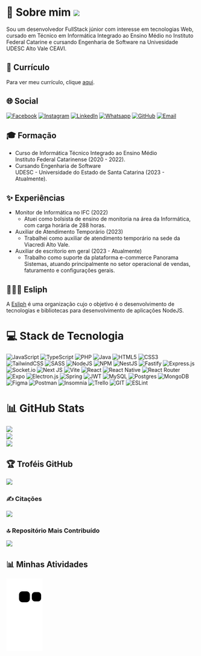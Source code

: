 # 💫 Sobre mim [![](https://visitcount.itsvg.in/api?id=Danrley-Ruan-Saquetti&icon=9&color=6)](https://visitcount.itsvg.in)

Sou um desenvolvedor FullStack júnior com interesse em tecnologias Web, cursado em Técnico em Informática Integrado ao Ensino Médio no Instituto Federal Catarine e cursando Engenharia de Software na Univesidade UDESC Alto Vale CEAVI.

## 📃 Currículo

Para ver meu currículo, clique [aqui](https://github.com/Danrley-Ruan-Saquetti/Danrley-Ruan-Saquetti/blob/master/src/documents/CURRICULUM%20VITAE%20-%20DANRLEY%20RUAN%20SAQUETTI.pdf).

## 🌐 Social

[![Facebook](https://img.shields.io/badge/Facebook-%231877F2.svg?logo=Facebook&logoColor=white)](https://facebook.com/danrley.saquetti.7) [![Instagram](https://img.shields.io/badge/Instagram-%23E4405F.svg?logo=Instagram&logoColor=white)](https://www.instagram.com/dan__ruan) [![LinkedIn](https://img.shields.io/badge/LinkedIn-%230077B5.svg?logo=linkedin&logoColor=white)](https://linkedin.com/in/danrley-saquetti) [![Whatsapp](https://img.shields.io/badge/Whatsapp-%25D366.svg?logo=whatsapp&logoColor=white)](https://wa.me/47988004598) [![GitHub](https://img.shields.io/badge/GitHub-1C1E24.svg?logo=github&logoColor=white)](https://github.com/Danrley-Ruan-Saquetti) [![Email](https://img.shields.io/badge/Email-%230077B5.svg?logo=gmail&logoColor=white)](mailto:danrsaquetti@gmail.com)

## 🎓 Formação

-   Curso de Informática Técnico Integrado ao Ensino Médio<br>Instituto Federal Catarinense (2020 - 2022).
-   Cursando Engenharia de Software<br>UDESC - Universidade do Estado de Santa Catarina (2023 - Atualmente).

## ✨ Experiências

-   Monitor de Informática no IFC (2022)
    -   Atuei como bolsista de ensino de monitoria na área da Informática, com carga horária de 288 horas.
-   Auxiliar de Atendimento Temporário (2023)
    -   Trabalhei como auxiliar de atendimento temporário na sede da Viacredi Alto Vale.
-   Auxiliar de escritorio em geral (2023 - Atualmente)
    -   Trabalho como suporte da plataforma e-commerce Panorama Sistemas, atuando principalmente no setor operacional de vendas, faturamento e configurações gerais.

## 🧑🏻‍💻 Esliph

A [Esliph](https://github.com/Esliph) é uma organização cujo o objetivo é o desenvolvimento de tecnologias e bibliotecas para desenvolvimento de aplicações NodeJS.

# 💻 Stack de Tecnologia

![JavaScript](https://img.shields.io/badge/javascript-%23323330.svg?style=for-the-badge&logo=javascript&logoColor=%23F7DF1E)
![TypeScript](https://img.shields.io/badge/typescript-%23007ACC.svg?style=for-the-badge&logo=typescript&logoColor=white)
![PHP](https://img.shields.io/badge/php-%23777BB4.svg?style=for-the-badge&logo=php&logoColor=white)
![Java](https://img.shields.io/badge/java-%23ED8B00.svg?style=for-the-badge&logo=openjdk&logoColor=white)
![HTML5](https://img.shields.io/badge/html5-%23E34F26.svg?style=for-the-badge&logo=html5&logoColor=white)
![CSS3](https://img.shields.io/badge/css3-%231572B6.svg?style=for-the-badge&logo=css3&logoColor=white)
![TailwindCSS](https://img.shields.io/badge/tailwindcss-%2338B2AC.svg?style=for-the-badge&logo=tailwind-css&logoColor=white)
![SASS](https://img.shields.io/badge/SASS-hotpink.svg?style=for-the-badge&logo=SASS&logoColor=white)
![NodeJS](https://img.shields.io/badge/node.js-6DA55F?style=for-the-badge&logo=node.js&logoColor=white)
![NPM](https://img.shields.io/badge/NPM-%23CB3837.svg?style=for-the-badge&logo=npm&logoColor=white)
![NestJS](https://img.shields.io/badge/nestjs-%23E0234E.svg?style=for-the-badge&logo=nestjs&logoColor=white)
![Fastify](https://img.shields.io/badge/fastify-%23000000.svg?style=for-the-badge&logo=fastify&logoColor=white)
![Express.js](https://img.shields.io/badge/express.js-%23404d59.svg?style=for-the-badge&logo=express&logoColor=%2361DAFB)
![Socket.io](https://img.shields.io/badge/Socket.io-black?style=for-the-badge&logo=socket.io&badgeColor=010101)
![Next JS](https://img.shields.io/badge/Next-black?style=for-the-badge&logo=next.js&logoColor=white)
![Vite](https://img.shields.io/badge/vite-%23646CFF.svg?style=for-the-badge&logo=vite&logoColor=white)
![React](https://img.shields.io/badge/react-%2320232a.svg?style=for-the-badge&logo=react&logoColor=%2361DAFB)
![React Native](https://img.shields.io/badge/react_native-%2320232a.svg?style=for-the-badge&logo=react&logoColor=%2361DAFB)
![React Router](https://img.shields.io/badge/React_Router-CA4245?style=for-the-badge&logo=react-router&logoColor=white)
![Expo](https://img.shields.io/badge/expo-1C1E24?style=for-the-badge&logo=expo&logoColor=#D04A37)
![Electron.js](https://img.shields.io/badge/Electron-191970?style=for-the-badge&logo=Electron&logoColor=white)
![Spring](https://img.shields.io/badge/spring-%236DB33F.svg?style=for-the-badge&logo=spring&logoColor=white)
![JWT](https://img.shields.io/badge/JWT-black?style=for-the-badge&logo=JSON%20web%20tokens)
![MySQL](https://img.shields.io/badge/mysql-%2300000f.svg?style=for-the-badge&logo=mysql&logoColor=white)
![Postgres](https://img.shields.io/badge/postgres-%23316192.svg?style=for-the-badge&logo=postgresql&logoColor=white)
![MongoDB](https://img.shields.io/badge/MongoDB-%234ea94b.svg?style=for-the-badge&logo=mongodb&logoColor=white)
![Figma](https://img.shields.io/badge/figma-%23F24E1E.svg?style=for-the-badge&logo=figma&logoColor=white)
![Postman](https://img.shields.io/badge/Postman-FF6C37?style=for-the-badge&logo=postman&logoColor=white)
![Insomnia](https://img.shields.io/badge/Insomnia-black?style=for-the-badge&logo=insomnia&logoColor=5849BE)
![Trello](https://img.shields.io/badge/Trello-%23026AA7.svg?style=for-the-badge&logo=Trello&logoColor=white)
![GIT](https://img.shields.io/badge/Git-fc6d26?style=for-the-badge&logo=git&logoColor=white)
![ESLint](https://img.shields.io/badge/ESLint-4B3263?style=for-the-badge&logo=eslint&logoColor=white)

# 📊 GitHub Stats

![](https://github-readme-stats.vercel.app/api?username=Danrley-Ruan-Saquetti&theme=dark&hide_border=false&include_all_commits=true&count_private=true)<br/>
![](https://github-readme-streak-stats.herokuapp.com/?user=Danrley-Ruan-Saquetti&theme=dark&hide_border=false)<br/>
![](https://github-readme-stats.vercel.app/api/top-langs/?username=Danrley-Ruan-Saquetti&theme=dark&hide_border=false&include_all_commits=true&count_private=true&layout=compact)

## 🏆 Troféis GitHub

![](https://github-profile-trophy.vercel.app/?username=Danrley-Ruan-Saquetti&theme=radical&no-frame=false&no-bg=false&margin-w=4)

### ✍️ Citações

![](https://quotes-github-readme.vercel.app/api?type=horizontal&theme=radical)

### 🔝 Repositório Mais Contribuído

![](https://github-contributor-stats.vercel.app/api?username=Danrley-Ruan-Saquetti&limit=5&theme=radical&combine_all_yearly_contributions=true)

## 📊 Minhas Atividades

![Snake animation](https://github.com/Danrley-Ruan-Saquetti/Danrley-Ruan-Saquetti/blob/output/github-contribution-grid-snake.svg)